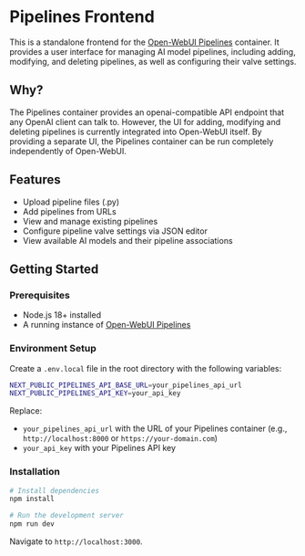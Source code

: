 # Pipelines Frontend

This is a standalone frontend for the [Open-WebUI Pipelines](https://github.com/open-webui/pipelines) container. It provides a user interface for managing AI model pipelines, including adding, modifying, and deleting pipelines, as well as configuring their valve settings.
## Why?

The Pipelines container provides an openai-compatible API endpoint that any OpenAI client can talk to. However, the UI for adding, modifying and deleting pipelines is currently integrated into Open-WebUI itself. By providing a separate UI, the Pipelines container can be run completely independently of Open-WebUI.

## Features

- Upload pipeline files (.py)
- Add pipelines from URLs
- View and manage existing pipelines
- Configure pipeline valve settings via JSON editor
- View available AI models and their pipeline associations

## Getting Started

### Prerequisites

- Node.js 18+ installed
- A running instance of [Open-WebUI Pipelines](https://github.com/open-webui/pipelines)

### Environment Setup

Create a `.env.local` file in the root directory with the following variables:

```bash
NEXT_PUBLIC_PIPELINES_API_BASE_URL=your_pipelines_api_url
NEXT_PUBLIC_PIPELINES_API_KEY=your_api_key
```

Replace:
- `your_pipelines_api_url` with the URL of your Pipelines container (e.g., `http://localhost:8000` or `https://your-domain.com`)
- `your_api_key` with your Pipelines API key

### Installation
```bash
# Install dependencies
npm install

# Run the development server
npm run dev
```

Navigate to `http://localhost:3000`.